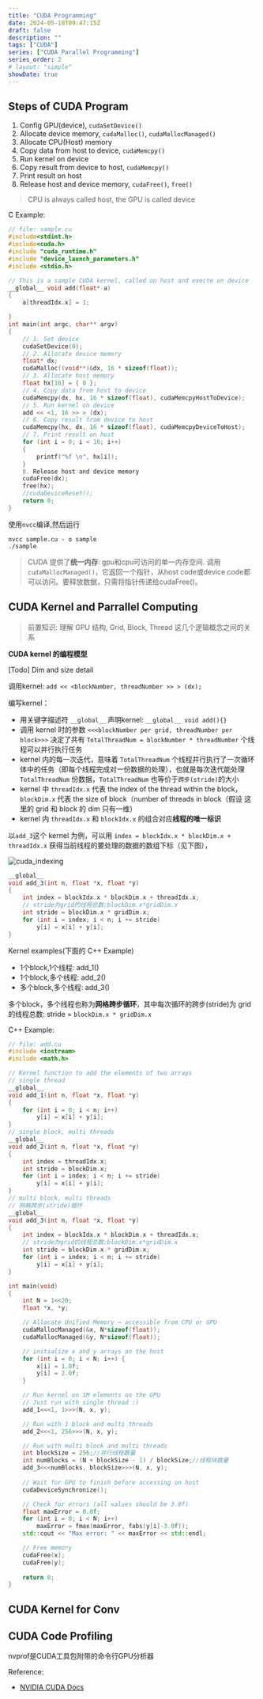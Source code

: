 ```yaml
---
title: "CUDA Programming"
date: 2024-05-18T09:47:15Z
draft: false
description: ""
tags: ["CUDA"]
series: ["CUDA Parallel Programming"]
series_order: 2
# layout: "simple"
showDate: true
---
```


## Steps of CUDA Program

1. Config GPU(device), `cudaSetDevice()`
2. Allocate device memory, `cudaMalloc()`, `cudaMallocManaged()`
3. Allocate CPU(Host) memory
4. Copy data from host to device, `cudaMemcpy()`
5. Run kernel on device
6. Copy result from device to host, `cudaMemcpy()`
7. Print result on host
8. Release host and device memory, `cudaFree()`, `free()`

> CPU is always called host, the GPU is called device

C Example:

```C
// file: sample.cu
#include<stdint.h>
#include<cuda.h>
#include "cuda_runtime.h"
#include "device_launch_parameters.h"
#include <stdio.h>

// This is a sample CUDA kernel, called on host and execte on device
__global__ void add(float* a)
{
	a[threadIdx.x] = 1;

}
int main(int argc, char** argv)
{
	// 1. Set device 
	cudaSetDevice(0);
	// 2. Allocate device memory
	float* dx;
	cudaMalloc((void**)&dx, 16 * sizeof(float));
	// 3. Allocate host memory
	float hx[16] = { 0 };
	// 4. Copy data from host to device
	cudaMemcpy(dx, hx, 16 * sizeof(float), cudaMemcpyHostToDevice);
    // 5. Run kernel on device
	add << <1, 16 >> > (dx);
	// 6. Copy result from device to host
	cudaMemcpy(hx, dx, 16 * sizeof(float), cudaMemcpyDeviceToHost);
    // 7. Print result on host
	for (int i = 0; i < 16; i++)
	{
		printf("%f \n", hx[i]);
	}
	8. Release host and device memory
	cudaFree(dx);
	free(hx);
    //cudaDeviceReset();
	return 0;
}
```

使用`nvcc`编译,然后运行

```shell
nvcc sample.cu - o sample
./sample
```

> CUDA 提供了**统一内存**: gpu和cpu可访问的单一内存空间. 调用`cudaMallocManaged()`，它返回一个指针，从host code或device code都可以访问。要释放数据，只需将指针传递给cudaFree()。

## CUDA Kernel and Parrallel Computing

> 前置知识: 理解 GPU 结构, Grid, Block, Thread 这几个逻辑概念之间的关系


**CUDA kernel 的编程模型**

[Todo] Dim and size detail

调用kernel: `add << <blockNumber, threadNumber >> > (dx);`

编写kernel：
- 用关键字描述符 `__global__` 声明kernel: `__global__ void add(){}`
- 调用 kernel 时的参数 `<<<blockNumber per grid, threadNumber per block>>>` 决定了共有 `TotalThreadNum = blockNumber * threadNumber` 个线程可以并行执行任务
- kernel 内的每一次迭代，意味着 `TotalThreadNum` 个线程并行执行了一次循环体中的任务（即每个线程完成对一份数据的处理），也就是每次迭代能处理 `TotalThreadNum` 份数据，`TotalThreadNum` 也等价于`跨步(stride)`的大小
- kernel 中 `threadIdx.x` 代表 the index of the thread within the block， `blockDim.x` 代表 the size of block（number of threads in block（假设 这里的 grid 和 block 的 dim 只有一维）
- kernel 内 `threadIdx.x` 和 `blockIdx.x` 的组合对应**线程的唯一标识**

以`add_3`这个 kernel 为例，可以用 `index = blockIdx.x * blockDim.x + threadIdx.x` 获得当前线程的要处理的数据的数组下标（见下图），

![cuda_indexing](https://developer-blogs.nvidia.com/wp-content/uploads/2017/01/cuda_indexing.png)



```C++
__global__
void add_3(int n, float *x, float *y)
{
    int index = blockIdx.x * blockDim.x + threadIdx.x;
    // stride为grid的线程总数:blockDim.x*gridDim.x
    int stride = blockDim.x * gridDim.x;
    for (int i = index; i < n; i += stride)
        y[i] = x[i] + y[i];
}
```

Kernel examples(下面的 C++ Example)
- 1个block,1个线程: add_1()
- 1个block,多个线程: add_2()
- 多个block,多个线程: add_3()

多个block，多个线程也称为**网格跨步循环**，其中每次循环的跨步(stride)为 grid 的线程总数: stride = `blockDim.x * gridDim.x`

C++ Example:

```C++
// file: add.cu
#include <iostream>
#include <math.h>

// Kernel function to add the elements of two arrays
// single thread
__global__
void add_1(int n, float *x, float *y)
{
    for (int i = 0; i < n; i++)
        y[i] = x[i] + y[i];
}
// single block, multi threads
__global__
void add_2(int n, float *x, float *y)
{
    int index = threadIdx.x;
    int stride = blockDim.x;
    for (int i = index; i < n; i += stride)
        y[i] = x[i] + y[i];
}
// multi block, multi threads
// 网格跨步(stride)循环
__global__
void add_3(int n, float *x, float *y)
{
    int index = blockIdx.x * blockDim.x + threadIdx.x;
    // stride为grid的线程总数:blockDim.x*gridDim.x
    int stride = blockDim.x * gridDim.x;
    for (int i = index; i < n; i += stride)
        y[i] = x[i] + y[i];
}

int main(void)
{
    int N = 1<<20;
    float *x, *y;

    // Allocate Unified Memory – accessible from CPU or GPU
    cudaMallocManaged(&x, N*sizeof(float));
    cudaMallocManaged(&y, N*sizeof(float));

    // initialize x and y arrays on the host
    for (int i = 0; i < N; i++) {
        x[i] = 1.0f;
        y[i] = 2.0f;
    }

    // Run kernel on 1M elements on the GPU
    // Just run with single thread :) 
    add_1<<<1, 1>>>(N, x, y);

    // Run with 1 block and multi threads
    add_2<<<1, 256>>>(N, x, y);

    // Run with multi block and multi threads
    int blockSize = 256;//并行线程数量
    int numBlocks = (N + blockSize - 1) / blockSize;//线程块数量
    add_3<<<numBlocks, blockSize>>>(N, x, y);
    
    // Wait for GPU to finish before accessing on host
    cudaDeviceSynchronize();

    // Check for errors (all values should be 3.0f)
    float maxError = 0.0f;
    for (int i = 0; i < N; i++)
        maxError = fmax(maxError, fabs(y[i]-3.0f));
    std::cout << "Max error: " << maxError << std::endl;

    // Free memory
    cudaFree(x);
    cudaFree(y);
    
    return 0;
}
```

## CUDA Kernel for Conv

## CUDA Code Profiling

nvprof是CUDA工具包附带的命令行GPU分析器

Reference:

- [NVIDIA CUDA Docs](https://developer.nvidia.com/blog/even-easier-introduction-cuda/)